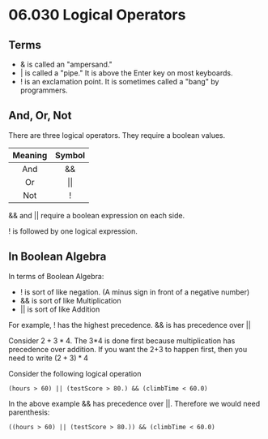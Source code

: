 # 06.030 Logical Operators

## Terms

* & is called an "ampersand."
* | is called a "pipe."  It is above the Enter key on most keyboards.
* ! is an exclamation point.  It is sometimes called a "bang" by programmers.

## And, Or, Not

There are three logical operators.  They require a boolean values.

Meaning|Symbol
:---:|:---:
And|&&
Or|\|\|
Not|!

&& and || require a boolean expression on each side.

! is followed by one logical expression.

## In Boolean Algebra

In terms of Boolean Algebra:

* ! is sort of like negation.  (A minus sign in front of a negative number)
* && is sort of like Multiplication
* || is sort of like Addition

For example, ! has the highest precedence.  && is has precedence over ||

Consider $2 + 3 * 4$.  The 3*4 is done first because multiplication has precedence over addition.  If you want the 2+3 to happen first, then you need to write $(2 + 3) * 4$

Consider the following logical operation

```text
(hours > 60) || (testScore > 80.) && (climbTime < 60.0) 
```

In the above example && has precedence over ||.  Therefore we would need parenthesis:

```text
((hours > 60) || (testScore > 80.)) && (climbTime < 60.0) 
```